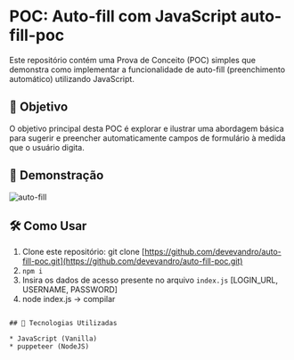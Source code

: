 # POC: Auto-fill com JavaScript auto-fill-poc

Este repositório contém uma Prova de Conceito (POC) simples que demonstra como implementar a funcionalidade de auto-fill (preenchimento automático) utilizando JavaScript.

## 🎯 Objetivo

O objetivo principal desta POC é explorar e ilustrar uma abordagem básica para sugerir e preencher automaticamente campos de formulário à medida que o usuário digita.

## 🚀 Demonstração

![auto-fill](https://github.com/user-attachments/assets/20c93393-7352-487f-ad6a-7bc2bf9933cc)

## 🛠️ Como Usar

1.  Clone este repositório:
    git clone [https://github.com/devevandro/auto-fill-poc.git](https://github.com/devevandro/auto-fill-poc.git)
2.  `npm i`
3.  Insira os dados de acesso presente no arquivo `index.js` [LOGIN_URL, USERNAME, PASSWORD]
4.  node index.js -> compilar

```

## 🔧 Tecnologias Utilizadas

* JavaScript (Vanilla)
* puppeteer (NodeJS)
```

